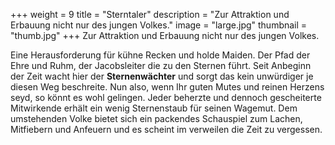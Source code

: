 +++
weight = 9
title = "Sterntaler"
description = "Zur Attraktion und Erbauung nicht nur des jungen Volkes."
image = "large.jpg"
thumbnail = "thumb.jpg"
+++
Zur Attraktion und Erbauung nicht nur des jungen Volkes.

Eine Herausforderung für kühne Recken und holde Maiden. Der Pfad der Ehre und Ruhm, der Jacobsleiter die zu den Sternen führt.
Seit Anbeginn der Zeit wacht hier der **Sternenwächter** und sorgt das kein unwürdiger je diesen Weg beschreite.
Nun also, wenn Ihr guten Mutes und reinen Herzens seyd, so könnt es wohl gelingen. Jeder beherzte und dennoch gescheiterte Mitwirkende erhält ein wenig Sternenstaub für seinen Wagemut. Dem umstehenden Volke bietet sich ein packendes Schauspiel zum Lachen, Mitfiebern und Anfeuern und es scheint im verweilen die Zeit zu vergessen.